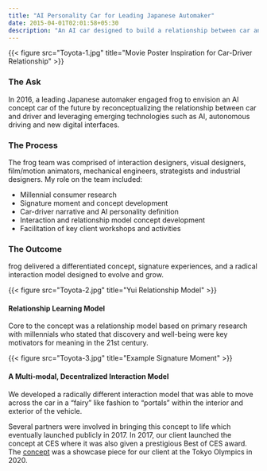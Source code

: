 ```yaml
---
title: "AI Personality Car for Leading Japanese Automaker"
date: 2015-04-01T02:01:58+05:30
description: "An AI car designed to build a relationship between car and driver"
---
```


{{< figure src="Toyota-1.jpg" title="Movie Poster Inspiration for Car-Driver Relationship" >}} 

### The Ask
In 2016, a leading Japanese automaker engaged frog to envision an AI concept car of the future by reconceptualizing the relationship between car and driver and leveraging emerging technologies such as AI, autonomous driving and new digital interfaces.

### The Process
The frog team was comprised of interaction designers, visual designers, film/motion animators, mechanical engineers, strategists and industrial designers. My role on the team included:
- Millennial consumer research
- Signature moment and concept development
- Car-driver narrative and AI personality definition
- Interaction and relationship model concept development
- Facilitation of key client workshops and activities

### The Outcome
frog delivered a differentiated concept, signature experiences, and a radical interaction model designed to evolve and grow.

{{< figure src="Toyota-2.jpg" title="Yui Relationship Model" >}} 

#### Relationship Learning Model
Core to the concept was a relationship model based on primary research with millennials who stated that discovery and well-being were key motivators for meaning in the 21st century.

{{< figure src="Toyota-3.jpg" title="Example Signature Moment" >}} 

#### A Multi-modal, Decentralized Interaction Model
We developed a radically different interaction model that was able to move across the car in a “fairy” like fashion to “portals” within the interior and exterior of the vehicle.

Several partners were involved in bringing this concept to life which eventually launched publicly in 2017. In 2017, our client launched the concept at CES where it was also given a prestigious Best of CES award. The [concept](https://www.businessinsider.com/toyota-has-created-a-concept-car-with-ai-called-yui-2019-10) was a showcase piece for our client at the Tokyo Olympics in 2020.

